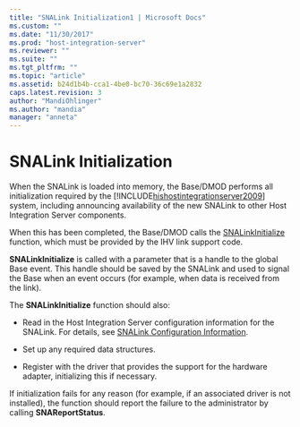 ```yaml
---
title: "SNALink Initialization1 | Microsoft Docs"
ms.custom: ""
ms.date: "11/30/2017"
ms.prod: "host-integration-server"
ms.reviewer: ""
ms.suite: ""
ms.tgt_pltfrm: ""
ms.topic: "article"
ms.assetid: b24d1b4b-cca1-4be0-bc70-36c69e1a2832
caps.latest.revision: 3
author: "MandiOhlinger"
ms.author: "mandia"
manager: "anneta"
---
```

# SNALink Initialization
When the SNALink is loaded into memory, the Base/DMOD performs all initialization required by the [!INCLUDE[hishostintegrationserver2009](../includes/hishostintegrationserver2009-md.md)] system, including announcing availability of the new SNALink to other Host Integration Server components.  
  
 When this has been completed, the Base/DMOD calls the [SNALinkInitialize](../core/snalinkinitialize1.md) function, which must be provided by the IHV link support code.  
  
 **SNALinkInitialize** is called with a parameter that is a handle to the global Base event. This handle should be saved by the SNALink and used to signal the Base when an event occurs (for example, when data is received from the link).  
  
 The **SNALinkInitialize** function should also:  
  
-   Read in the Host Integration Server configuration information for the SNALink. For details, see [SNALink Configuration Information](../core/snalink-configuration-information1.md).  
  
-   Set up any required data structures.  
  
-   Register with the driver that provides the support for the hardware adapter, initializing this if necessary.  
  
 If initialization fails for any reason (for example, if an associated driver is not installed), the function should report the failure to the administrator by calling **SNAReportStatus**.